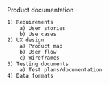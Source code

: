 Product documentation

    1) Requirements
        a) User stories
        b) Use cases 
    2) UX design
        a) Product map
        b) User flow
        c) Wireframes
    3) Testing documents
        a) Test plans/documentation
    4) Data formats